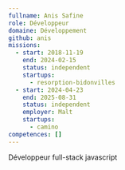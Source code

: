 ```yaml
---
fullname: Anis Safine
role: Développeur
domaine: Développement
github: anis
missions:
  - start: 2018-11-19
    end: 2024-02-15
    status: independent
    startups:
      - resorption-bidonvilles
  - start: 2024-04-23
    end: 2025-08-31
    status: independent
    employer: Malt
    startups:
      - camino
competences: []
---
```

Développeur full-stack javascript
